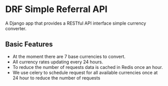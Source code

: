 # DRF Simple Referral API

A Django app that provides a RESTful API interface simple currency converter.


## Basic Features

- At the moment there are 7 base currencies to convert.
- All currency rates updating every 24 hours.
- To reduce the number of requests data is cached in Redis once an hour.
- We use celery to schedule request for all available currencies once at 24 hour to reduce the number of requests

[//]: # ()
[//]: # (## Quick Start)

[//]: # ()
[//]: # (Clone this repository to your local machine and rename the `.env.example` file found in the root directory of the project to folder `.envs/local/.django`, `.envs/local/.postgres` and update the environment variables accordingly. Then you can start the project using Docker or manually using virtual environment.)

[//]: # ()
[//]: # (Using Docker:)

[//]: # ()
[//]: # (```)

[//]: # ($ docker compose -f local.yml up)

[//]: # ($ docker-compose -f local.yml exec web python manage.py migrate )

[//]: # ($ docker-compose -f local.yml exec web python manage.py createsuperuser)

[//]: # (```)

[//]: # ()
[//]: # (or, manually:)

[//]: # ()
[//]: # (1. Create a Python virtual environment and activate it.)

[//]: # (2. Open up your terminal and run the following command to install the packages used in this project.)

[//]: # ()
[//]: # (```)

[//]: # ($ pip install -r local/requirements.txt)

[//]: # (```)

[//]: # ()
[//]: # (3. Set up a Postgres database for the project.)

[//]: # (4. Run the following commands to setup the database tables and create a superuser.)

[//]: # ()
[//]: # (```)

[//]: # ($ python manage.py migrate)

[//]: # ($ python manage.py createsuperuser)

[//]: # (```)

[//]: # ()
[//]: # (5. Run the development server using:)

[//]: # ()
[//]: # (```)

[//]: # ($ python manage.py runserver)

[//]: # (```)

[//]: # ()
[//]: # (6. Open a browser and go to http://localhost:8000/admin)

[//]: # ()
